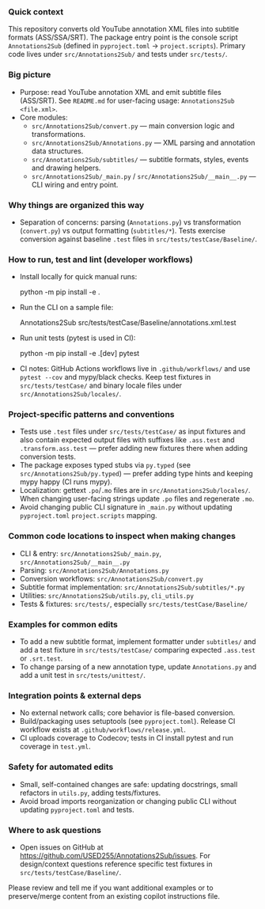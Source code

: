 ### Quick context

This repository converts old YouTube annotation XML files into subtitle formats (ASS/SSA/SRT). The package entry point is the console script `Annotations2Sub` (defined in `pyproject.toml` -> `project.scripts`). Primary code lives under `src/Annotations2Sub/` and tests under `src/tests/`.

### Big picture

- Purpose: read YouTube annotation XML and emit subtitle files (ASS/SRT). See `README.md` for user-facing usage: `Annotations2Sub <file.xml>`.
- Core modules:
  - `src/Annotations2Sub/convert.py` — main conversion logic and transformations.
  - `src/Annotations2Sub/Annotations.py` — XML parsing and annotation data structures.
  - `src/Annotations2Sub/subtitles/` — subtitle formats, styles, events and drawing helpers.
  - `src/Annotations2Sub/_main.py` / `src/Annotations2Sub/__main__.py` — CLI wiring and entry point.

### Why things are organized this way

- Separation of concerns: parsing (`Annotations.py`) vs transformation (`convert.py`) vs output formatting (`subtitles/*`). Tests exercise conversion against baseline `.test` files in `src/tests/testCase/Baseline/`.

### How to run, test and lint (developer workflows)

- Install locally for quick manual runs:

  python -m pip install -e .

- Run the CLI on a sample file:

  Annotations2Sub src/tests/testCase/Baseline/annotations.xml.test

- Run unit tests (pytest is used in CI):

  python -m pip install -e .[dev]
  pytest

- CI notes: GitHub Actions workflows live in `.github/workflows/` and use `pytest --cov` and mypy/black checks. Keep test fixtures in `src/tests/testCase/` and binary locale files under `src/Annotations2Sub/locales/`.

### Project-specific patterns and conventions

- Tests use `.test` files under `src/tests/testCase/` as input fixtures and also contain expected output files with suffixes like `.ass.test` and `.transform.ass.test` — prefer adding new fixtures there when adding conversion tests.
- The package exposes typed stubs via `py.typed` (see `src/Annotations2Sub/py.typed`) — prefer adding type hints and keeping mypy happy (CI runs mypy).
- Localization: gettext `.po`/`.mo` files are in `src/Annotations2Sub/locales/`. When changing user-facing strings update `.po` files and regenerate `.mo`.
- Avoid changing public CLI signature in `_main.py` without updating `pyproject.toml` `project.scripts` mapping.

### Common code locations to inspect when making changes

- CLI & entry: `src/Annotations2Sub/_main.py`, `src/Annotations2Sub/__main__.py`
- Parsing: `src/Annotations2Sub/Annotations.py`
- Conversion workflows: `src/Annotations2Sub/convert.py`
- Subtitle format implementation: `src/Annotations2Sub/subtitles/*.py`
- Utilities: `src/Annotations2Sub/utils.py`, `cli_utils.py`
- Tests & fixtures: `src/tests/`, especially `src/tests/testCase/Baseline/`

### Examples for common edits

- To add a new subtitle format, implement formatter under `subtitles/` and add a test fixture in `src/tests/testCase/` comparing expected `.ass.test` or `.srt.test`.
- To change parsing of a new annotation type, update `Annotations.py` and add a unit test in `src/tests/unittest/`.

### Integration points & external deps

- No external network calls; core behavior is file-based conversion.
- Build/packaging uses setuptools (see `pyproject.toml`). Release CI workflow exists at `.github/workflows/release.yml`.
- CI uploads coverage to Codecov; tests in CI install pytest and run coverage in `test.yml`.

### Safety for automated edits

- Small, self-contained changes are safe: updating docstrings, small refactors in `utils.py`, adding tests/fixtures.
- Avoid broad imports reorganization or changing public CLI without updating `pyproject.toml` and tests.

### Where to ask questions

- Open issues on GitHub at https://github.com/USED255/Annotations2Sub/issues. For design/context questions reference specific test fixtures in `src/tests/testCase/Baseline/`.

Please review and tell me if you want additional examples or to preserve/merge content from an existing copilot instructions file.
